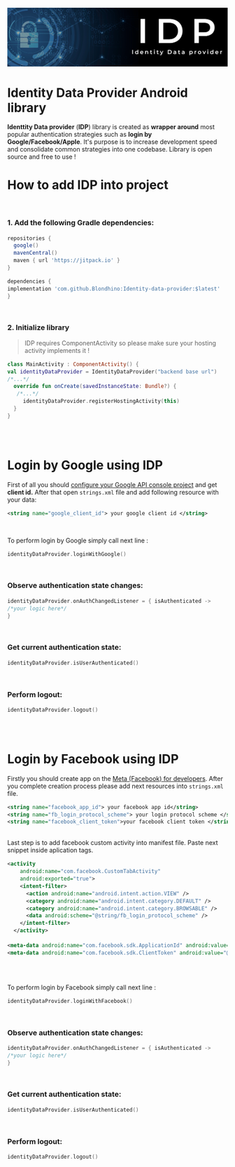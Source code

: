 ![Header image](https://raw.githubusercontent.com/Blondhino/Identity-data-provider/master/identity_data_provider/src/main/res/drawable/idp.png)
# Identity Data Provider Android library

**Identtity Data provider** (**IDP**) library is created as **wrapper around** most popular authentication strategies such as **login by Google/Facebook/Apple**. It's purpose is to increase development speed and consolidate common strategies into one codebase. Library is open source and free to use !

# How to add IDP into project
<br>

 ### 1. Add the following Gradle dependencies:

```groovy
repositories {  
  google()  
  mavenCentral()  
  maven { url 'https://jitpack.io' }  
}
```

```groovy
dependencies {  
implementation 'com.github.Blondhino:Identity-data-provider:$latest'
}
```
<br>

### 2. Initialize library

> IDP requires ComponentActivity so please make sure your hosting
> activity implements it !

```kotlin
class MainActivity : ComponentActivity() {
val identityDataProvider = IdentityDataProvider("backend base url")
/*...*/
  override fun onCreate(savedInstanceState: Bundle?) {
   /*...*/
     identityDataProvider.registerHostingActivity(this)
  }
}
```
<br>
<br>

# Login by Google using IDP


First of all you should [configure your Google API console project](https://developers.google.com/identity/sign-in/android/start-integrating#configure_a_project) and get **client id.**  After that open `strings.xml` file and add following resource with your data: 
  ```xml
<string name="google_client_id"> your google client id </string>
```

<br>

To perform login by Google simply call next line :

 ```kotlin
identityDataProvider.loginWithGoogle()
```

<br>

### Observe authentication state changes:

 ```kotlin
identityDataProvider.onAuthChangedListener = { isAuthenticated ->
 /*your logic here*/
 }
```

<br>

### Get current authentication state: 

 ```kotlin
identityDataProvider.isUserAuthenticated()
```

<br>

### Perform logout: 

 ```kotlin
identityDataProvider.logout()
```

<br>
<br>

# Login by Facebook using IDP


Firstly you should create app on the [Meta (Facebook) for developers](https://developers.facebook.com/). After you complete creation process please add next resources into `strings.xml` file.
  ```xml
<string name="facebook_app_id"> your facebook app id</string>  
<string name="fb_login_protocol_scheme"> your login protocol scheme </string>  
<string name="facebook_client_token">your facebook client token </string>
```

<br>
Last step is to add facebook custom activity into manifest file. Paste next snippet inside aplication tags.

  ```xml
<activity  
      android:name="com.facebook.CustomTabActivity"  
      android:exported="true">  
      <intent-filter>  
        <action android:name="android.intent.action.VIEW" />  
        <category android:name="android.intent.category.DEFAULT" />  
        <category android:name="android.intent.category.BROWSABLE" />  
        <data android:scheme="@string/fb_login_protocol_scheme" />  
      </intent-filter>  
    </activity>  
  
 <meta-data android:name="com.facebook.sdk.ApplicationId" android:value="@string/facebook_app_id"/> 
 <meta-data android:name="com.facebook.sdk.ClientToken" android:value="@string/facebook_client_token"/>
```

<br>
<br>

To perform login by Facebook simply call next line :

 ```kotlin
identityDataProvider.loginWithFacebook()
```

<br>

### Observe authentication state changes:

 ```kotlin
identityDataProvider.onAuthChangedListener = { isAuthenticated ->
 /*your logic here*/
 }
```

<br>

### Get current authentication state: 

 ```kotlin
identityDataProvider.isUserAuthenticated()
```

<br>

### Perform logout: 

 ```kotlin
identityDataProvider.logout()
```


